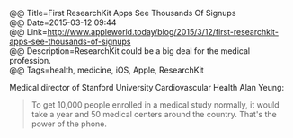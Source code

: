@@ Title=First ResearchKit Apps See Thousands Of Signups   
@@ Date=2015-03-12 09:44  
@@ Link=http://www.appleworld.today/blog/2015/3/12/first-researchkit-apps-see-thousands-of-signups  
@@ Description=ResearchKit could be a big deal for the medical profession.    
@@ Tags=health, medicine, iOS, Apple, ResearchKit  

Medical director of Stanford University Cardiovascular Health Alan Yeung:
>To get 10,000 people enrolled in a medical study normally, it would take a year  and 50 medical centers around the country. That's the power of the phone.